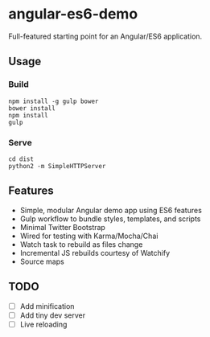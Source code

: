 # angular-es6-demo

Full-featured starting point for an Angular/ES6 application.

## Usage

### Build

```
npm install -g gulp bower  
bower install  
npm install  
gulp
```

### Serve

```
cd dist  
python2 -m SimpleHTTPServer
```

## Features

* Simple, modular Angular demo app using ES6 features  
* Gulp workflow to bundle styles, templates, and scripts
* Minimal Twitter Bootstrap
* Wired for testing with Karma/Mocha/Chai
* Watch task to rebuild as files change
* Incremental JS rebuilds courtesy of Watchify
* Source maps

## TODO

* [ ] Add minification
* [ ] Add tiny dev server
* [ ] Live reloading
